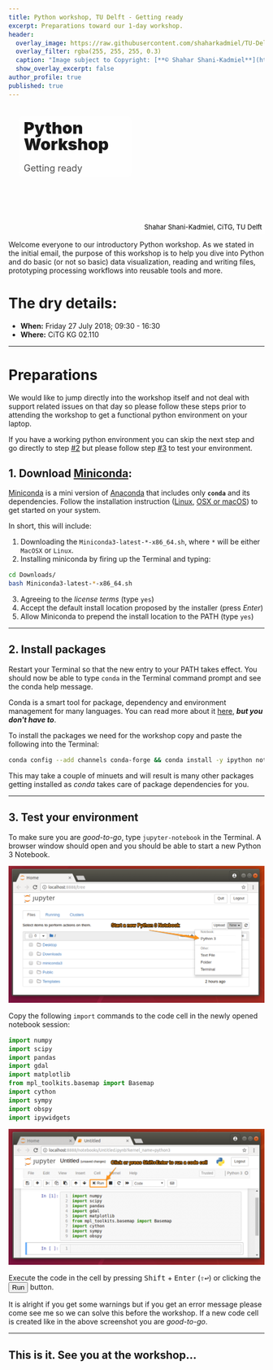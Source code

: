 ```yaml
---
title: Python workshop, TU Delft - Getting ready
excerpt: Preparations toward our 1-day workshop.
header:
  overlay_image: https://raw.githubusercontent.com/shaharkadmiel/TU-Delft-Python-workshop/master/images/_banner_.jpg
  overlay_filter: rgba(255, 255, 255, 0.3)
  caption: "Image subject to Copyright: [**© Shahar Shani-Kadmiel**](https://shaharkadmiel.github.io)"
  show_overlay_excerpt: false
author_profile: true
published: true
---
```


<div
    style='background-image: url("https://raw.githubusercontent.com/shaharkadmiel/TU-Delft-Python-workshop/master/images/_banner_.jpg"); padding: 0px;
    background-size: cover; border-radius: 10px; height: 250px;
    background-position: 50% 50%'>
    <div
        style="float: left; margin: 20px; padding: 10px;
        background: rgba(255 , 255 , 255 , 0.8); width: 40%; height: 100px;
        border-radius: 10px">
        <div
            style="position: relative; top: 50%;
            transform: translatey(-50%)">
            <div
                style="font-size: xx-large; font-weight: 900;
                color: rgba(0 , 0 , 0 , 0.9);
                line-height: 100%">Python Workshop
            </div>
            <div
                style="font-size: large; padding-top: 20px;
                color: rgba(0 , 0 , 0 , 0.7)">Getting ready
            </div>
        </div>
    </div>
    <div style="float: right; font-size: small;
        position: relative; top: 90%; padding: 5px;
        background: rgba(255 , 255 , 255 , 0.6); border-top-left-radius: 10px;
        color: rgba(0 , 0 , 0 , 1)">Shahar Shani-Kadmiel, CiTG, TU Delft
    </div>
</div>

Welcome everyone to our introductory Python workshop. As we stated in the initial email, the purpose of this workshop is to help you dive into Python and do basic (or not so basic) data visualization, reading and writing files, prototyping processing workflows into reusable tools and more.

# The dry details:

- **When:** Friday 27 July 2018; 09:30 - 16:30
- **Where:** CiTG KG 02.110

---
# Preparations

We would like to jump directly into the workshop itself and not deal with support related issues on that day so please follow these steps prior to attending the workshop to get a functional python environment on your laptop.

If you have a working python environment you can skip the next step and go directly to step [#2](#2.-Install-packages) but please follow step [#3](#3.-Test-your-environment) to test your environment.

## 1. Download [Miniconda](https://conda.io/miniconda.html):

[Miniconda](https://conda.io/miniconda.html) is a mini version of [Anaconda](https://www.anaconda.com/) that includes only **`conda`** and its dependencies. Follow the installation instruction ([Linux](https://conda.io/docs/user-guide/install/linux.html#installing-on-linux), [OSX or macOS](https://conda.io/docs/user-guide/install/macos.html#installing-on-macos)) to get started on your system.

In short, this will include:

1. Downloading the `Miniconda3-latest-*-x86_64.sh`, where `*` will be either `MacOSX` or `Linux`.
2. Installing miniconda by firing up the Terminal and typing:
```bash
cd Downloads/
bash Miniconda3-latest-*-x86_64.sh
```
3. Agreeing to the *license terms* (type `yes`)
4. Accept the default install location proposed by the installer (press *Enter*)
5. Allow Miniconda to prepend the install location to the PATH (type `yes`)

---
## 2. Install packages

Restart your Terminal so that the new entry to your PATH takes effect. You should now be able to type `conda` in the Terminal command prompt and see the conda help message.

Conda is a smart tool for package, dependency and environment management for many languages. You can read more about it [here](https://conda.io/docs/index.html), ***but you don't have to***.

To install the packages we need for the workshop copy and paste the following into the Terminal:

```bash
conda config --add channels conda-forge && conda install -y ipython notebook ipywidgets numpy scipy pandas gdal matplotlib basemap basemap-data-hires cython sympy obspy
```

This may take a couple of minuets and will result is many other packages getting installed as *conda* takes care of package dependencies for you.

---
## 3. Test your environment

To make sure you are *good-to-go*, type `jupyter-notebook` in the Terminal. A browser window should open and you should be able to start a new Python 3 Notebook.

![jupyter-notebook](images/jupyter-notebook.png)

Copy the following `import` commands to the code cell in the newly opened notebook session:

```python
import numpy
import scipy
import pandas
import gdal
import matplotlib
from mpl_toolkits.basemap import Basemap
import cython
import sympy
import obspy
import ipywidgets
```

![testing_imports](images/testing_imports.png)

Execute the code in the cell by pressing <kbd>Shift</kbd> + <kbd>Enter</kbd> (<kbd>⇧↩</kbd>) or clicking the <button class="btn btn-default" title="Run" style="padding: 1px 5px"><i class="fa-step-forward fa"></i><span class="toolbar-btn-label">Run</span></button> button.

It is alright if you get some warnings but if you get an error message please come see me so we can solve this before the workshop. If a new code cell is created like in the above screenshot you are *good-to-go*.

---
## This is it. See you at the workshop...
